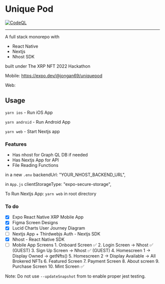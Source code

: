 # Unique Pod

[![CodeQL](https://github.com/jongan69/kudos/actions/workflows/codeql-analysis.yml/badge.svg)](https://github.com/jongan69/kudos/actions/workflows/codeql-analysis.yml)

-----

A full stack monorepo with

- React Native
- Nextjs
- Nhost SDK

built under The XRP NFT 2022 Hackathon

Mobile: <https://expo.dev/@jongan69/uniquepod>

Web:

## Usage

`yarn ios` - Run iOS App

`yarn android` - Run Android App

`yarn web` - Start Nextjs app

### Features

- Has nhost for Graph QL DB if needed
- Has Nextjs App for API
- File Reading Functions

in a new `.env`
   backendUrl: "YOUR_NHOST_BACKEND_URL",

in `App.js`
  clientStorageType: "expo-secure-storage",

To Run Nextjs App:
  `yarn web` in root directory

### To do

- [x] Expo React Native XRP Mobile App
- [x] Figma Screen Designs
- [x] Lucid Charts User Journey Diagram
- [ ] Nextjs App + Thirdwebjs Auth - Nextjs SDK
- [x] Nhost - React Native SDK
- [ ] Mobile App Screens
        1. Onboard Screen ✅
        2. Login Screen -> Nhost ✅ (GUEST)
        3. Sign Up Screen -> Nhost ✅ (GUEST)
        4. Homescreen 1 -> Display Owned -> getNfts()
        5. Homescreen 2 -> Display Available -> All Brokered NFTs
        6. Featured Screen
        7. Payment Screen
        8. About screen
        9. Purchase Screen
        10. Mint Screen ✅

Note: Do not use `--updateSnapshot` from to enable proper jest testing.
